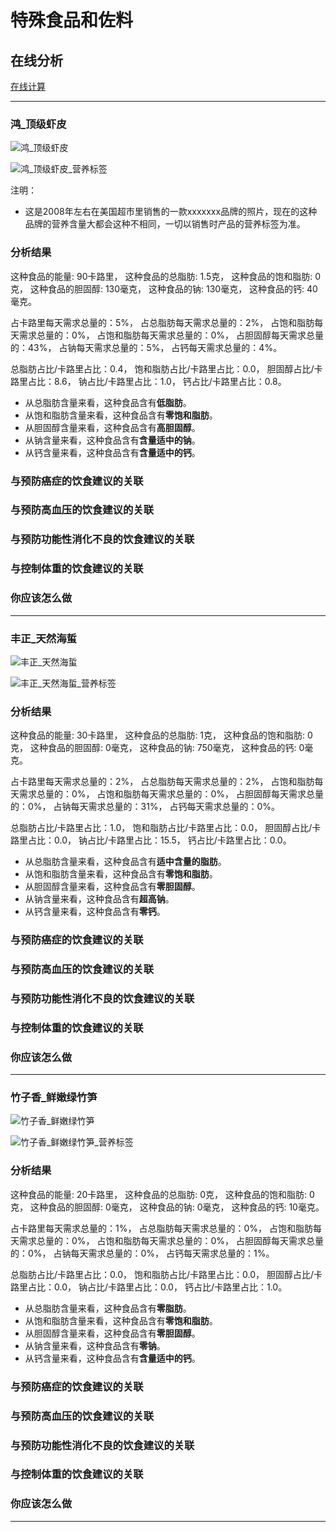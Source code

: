 # 特殊食品和佐料

## 在线分析

[在线计算](https://jsfiddle.net/quanbinn/f6y5jb8p/)

--------------------

### 鸿_顶级虾皮

![鸿_顶级虾皮](/images/加工食品的分析/特殊食品和佐料/鸿_顶级虾皮.jpg)

![鸿_顶级虾皮_营养标签](/images/加工食品的分析/特殊食品和佐料/鸿_顶级虾皮_营养标签.jpg)

注明：

- 这是2008年左右在美国超市里销售的一款xxxxxxx品牌的照片，现在的这种品牌的营养含量大都会这种不相同，一切以销售时产品的营养标签为准。

### 分析结果

这种食品的能量: 90卡路里， 这种食品的总脂肪: 1.5克， 这种食品的饱和脂肪: 0克， 这种食品的胆固醇: 130毫克， 这种食品的钠: 130毫克， 这种食品的钙: 40毫克。

占卡路里每天需求总量的：5%， 占总脂肪每天需求总量的：2%， 占饱和脂肪每天需求总量的：0%， 占饱和脂肪每天需求总量的：0%， 占胆固醇每天需求总量的：43%， 占钠每天需求总量的：5%， 占钙每天需求总量的：4%。

总脂肪占比/卡路里占比：0.4， 饱和脂肪占比/卡路里占比：0.0， 胆固醇占比/卡路里占比：8.6， 钠占比/卡路里占比：1.0， 钙占比/卡路里占比：0.8。

- 从总脂肪含量来看，这种食品含有**低脂肪**。
- 从饱和脂肪含量来看，这种食品含有**零饱和脂肪**。
- 从胆固醇含量来看，这种食品含有**高胆固醇**。
- 从钠含量来看，这种食品含有**含量适中的钠**。
- 从钙含量来看，这种食品含有**含量适中的钙**。

### 与预防癌症的饮食建议的关联

### 与预防高血压的饮食建议的关联

### 与预防功能性消化不良的饮食建议的关联

### 与控制体重的饮食建议的关联

### 你应该怎么做

---------------------

### 丰正_天然海蜇

![丰正_天然海蜇](/images/加工食品的分析/特殊食品和佐料/丰正_天然海蜇.jpg)

![丰正_天然海蜇_营养标签](/images/加工食品的分析/特殊食品和佐料/丰正_天然海蜇_营养标签.jpg)

### 分析结果

这种食品的能量: 30卡路里， 这种食品的总脂肪: 1克， 这种食品的饱和脂肪: 0克， 这种食品的胆固醇: 0毫克， 这种食品的钠: 750毫克， 这种食品的钙: 0毫克。

占卡路里每天需求总量的：2%， 占总脂肪每天需求总量的：2%， 占饱和脂肪每天需求总量的：0%， 占饱和脂肪每天需求总量的：0%， 占胆固醇每天需求总量的：0%， 占钠每天需求总量的：31%， 占钙每天需求总量的：0%。

总脂肪占比/卡路里占比：1.0， 饱和脂肪占比/卡路里占比：0.0， 胆固醇占比/卡路里占比：0.0， 钠占比/卡路里占比：15.5， 钙占比/卡路里占比：0.0。

- 从总脂肪含量来看，这种食品含有**适中含量的脂肪**。
- 从饱和脂肪含量来看，这种食品含有**零饱和脂肪**。
- 从胆固醇含量来看，这种食品含有**零胆固醇**。
- 从钠含量来看，这种食品含有**超高钠**。
- 从钙含量来看，这种食品含有**零钙**。

### 与预防癌症的饮食建议的关联

### 与预防高血压的饮食建议的关联

### 与预防功能性消化不良的饮食建议的关联

### 与控制体重的饮食建议的关联

### 你应该怎么做

---------------------

### 竹子香_鲜嫩绿竹笋

![竹子香_鲜嫩绿竹笋](/images/加工食品的分析/特殊食品和佐料/竹子香_鲜嫩绿竹笋.jpg)

![竹子香_鲜嫩绿竹笋_营养标签](/images/加工食品的分析/特殊食品和佐料/竹子香_鲜嫩绿竹笋_营养标签.jpg)

### 分析结果

这种食品的能量: 20卡路里， 这种食品的总脂肪: 0克， 这种食品的饱和脂肪: 0克， 这种食品的胆固醇: 0毫克， 这种食品的钠: 0毫克， 这种食品的钙: 10毫克。

占卡路里每天需求总量的：1%， 占总脂肪每天需求总量的：0%， 占饱和脂肪每天需求总量的：0%， 占饱和脂肪每天需求总量的：0%， 占胆固醇每天需求总量的：0%， 占钠每天需求总量的：0%， 占钙每天需求总量的：1%。

总脂肪占比/卡路里占比：0.0， 饱和脂肪占比/卡路里占比：0.0， 胆固醇占比/卡路里占比：0.0， 钠占比/卡路里占比：0.0， 钙占比/卡路里占比：1.0。

- 从总脂肪含量来看，这种食品含有**零脂肪**。
- 从饱和脂肪含量来看，这种食品含有**零饱和脂肪**。
- 从胆固醇含量来看，这种食品含有**零胆固醇**。
- 从钠含量来看，这种食品含有**零钠**。
- 从钙含量来看，这种食品含有**含量适中的钙**。

### 与预防癌症的饮食建议的关联

### 与预防高血压的饮食建议的关联

### 与预防功能性消化不良的饮食建议的关联

### 与控制体重的饮食建议的关联

### 你应该怎么做

---------------------


